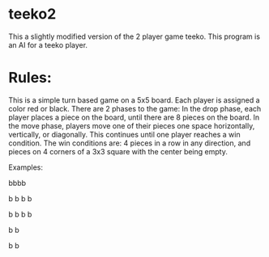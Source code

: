 # teeko2

This a slightly modified version of the 2 player game teeko. This program is an AI for a teeko player.

# Rules:

This is a simple turn based game on a 5x5 board. Each player is assigned a color red or black. There are 2 phases to the game:
In the drop phase, each player places a piece on the board, until there are 8 pieces on the board.
In the move phase, players move one of their pieces one space horizontally, vertically, or diagonally. This continues until one player reaches a win condition.
The win conditions are: 4 pieces in a row in any direction, and pieces on 4 corners of a 3x3 square with the center being empty.

Examples:

bbbb

b
b
b
b

b
 b
  b
   b
   
b b

b b
